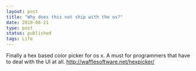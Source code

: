 ```yaml
---
layout: post
title: "Why does this not ship with the os?"
date: 2010-06-21
type: post
status: published
tags: Life
---
```




Finally a hex based color picker for os x. A must for programmers that have to deal with the UI at all. http://wafflesoftware.net/hexpicker/
